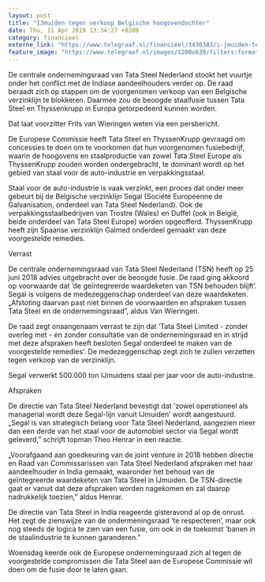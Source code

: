 ```yaml
---
layout: post
title: "IJmuiden tegen verkoop Belgische hoogovendochter"
date: Thu, 11 Apr 2019 13:34:27 +0200
category: financieel
externe_link: "https://www.telegraaf.nl/financieel/3430383/i-jmuiden-tegen-verkoop-belgische-hoogovendochter"
feature_image: "https://www.telegraaf.nl/images/1200x630/filters:format(jpeg):quality(80)/cdn-kiosk-api.telegraaf.nl/90799bc2-5c50-11e9-966f-0217670beecd.jpg"
---
```


<p class="intro">De centrale ondernemingsraad van Tata Steel Nederland stookt het vuurtje onder het conflict met de Indiase aandeelhouders verder op. De raad beraadt zich op stappen om de voorgenomen verkoop van een Belgische verzinklijn te blokkeren. Daarmee zou de beoogde staalfusie tussen Tata Steel en Thyssenkrupp in Europa getorpedeerd kunnen worden.</p> <p>Dat laat voorzitter Frits van Wieringen weten via een persbericht.</p><p>De Europese Commissie heeft Tata Steel en ThyssenKrupp gevraagd om concessies te doen om te voorkomen dat hun voorgenomen fusiebedrijf, waarin de hoogovens en staalproductie van zowel Tata Steel Europe als ThyssenKrupp zouden worden ondergebracht, te dominant wordt op het gebied van staal voor de auto-industrie en verpakkingsstaal.</p><p>Staal voor de auto-industrie is vaak verzinkt, een proces dat onder meer gebeurt bij de Belgische verzinklijn Segal (Société Européenne de Galvanisation, onderdeel van Tata Steel Nederland). Ook de verpakkingsstaalbedrijven van Trostre (Wales) en Duffel (ook in België, beide onderdeel van Tata Steel Europe) worden opgeofferd. ThyssenKrupp heeft zijn Spaanse verzinklijn Galmed onderdeel gemaakt van deze voorgestelde remedies.</p><p>Verrast</p><p>De centrale ondernemingsraad van Tata Steel Nederland (TSN) heeft op 25 juni 2018 advies uitgebracht over de beoogde fusie. De raad ging akkoord op voorwaarde dat ’de geïntegreerde waardeketen van TSN behouden blijft’. Segal is volgens de medezeggenschap onderdeel van deze waardeketen. „Afstoting daarvan past niet binnen de voorwaarden en afspraken tussen Tata Steel en de ondernemingsraad”, aldus Van Wieringen.</p><p>De raad zegt onaangenaam verrast te zijn dat ’Tata Steel Limited - zonder overleg met - en zonder consultatie van de ondernemingsraad en in strijd met deze afspraken heeft besloten Segal onderdeel te maken van de voorgestelde remedies’. De medezeggenschap zegt zich te zullen verzetten tegen verkoop van de verzinklijn.</p><p>Segal verwerkt 500.000 ton IJmuidens staal per jaar voor de auto-industrie.</p><p>Afspraken</p><p>De directie van Tata Steel Nederland bevestigt dat ’zowel operationeel als managerial wordt deze Segal-lijn vanuit IJmuiden’ wordt aangestuurd. „Segal is van strategisch belang voor Tata Steel Nederland, aangezien meer dan een derde van het staal voor de automobiel sector via Segal wordt geleverd,” schrijft topman Theo Henrar in een reactie.</p><p>„Voorafgaand aan goedkeuring van de joint venture in 2018 hebben directie en Raad van Commissarissen van Tata Steel Nederland afspraken met haar aandeelhouder in India gemaakt, waaronder het behoud van de geïntegreerde waardeketen van Tata Steel in IJmuiden. De TSN-directie gaat er vanuit dat deze afspraken worden nagekomen en zal daarop nadrukkelijk toezien,” aldus Henrar.</p><p>De directie van Tata Steel in India reageerde gisteravond al op de onrust. Het zegt de zienswijze van de ondermeningsraad ’te respecteren’, maar ook nog steeds de logica te zien van een fusie, om ook in de toekomst ’banen in de staalindustrie te kunnen garanderen.”</p><p>Woensdag keerde ook de Europese ondernemingsraad zich al tegen de voorgestelde compromissen die Tata Steel aan de Europese Commissie wil doen om de fusie door te laten gaan.</p>
